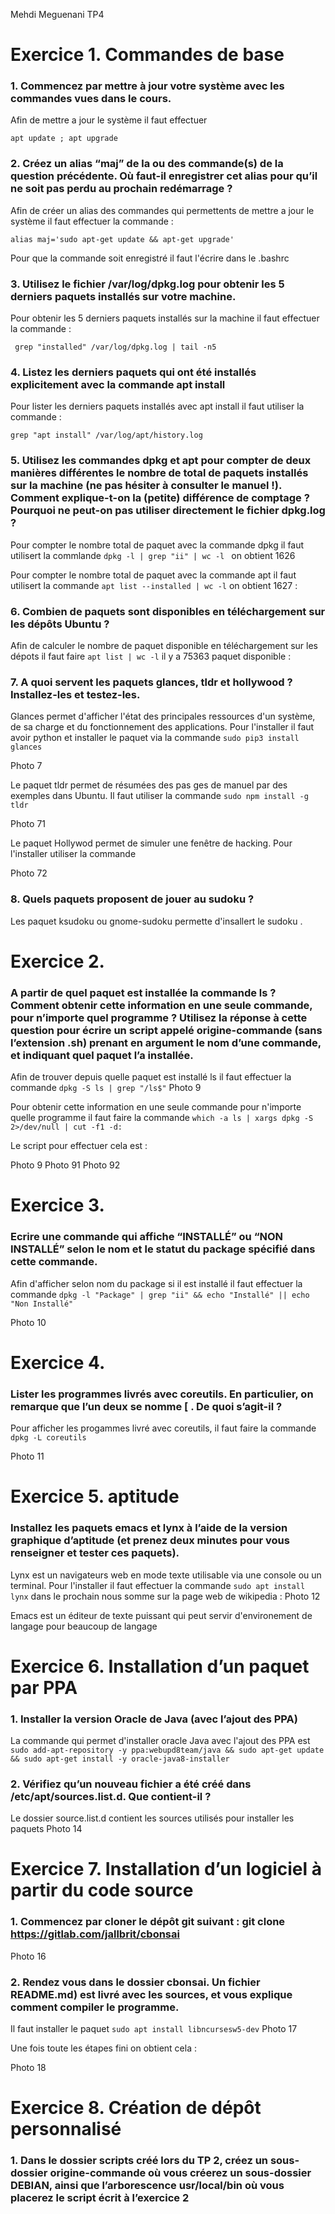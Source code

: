 Mehdi Meguenani TP4

# Exercice 1. Commandes de base

### 1. Commencez par mettre à jour votre système avec les commandes vues dans le cours.
Afin de mettre a jour le système il faut effectuer 
```
apt update ; apt upgrade 
```

### 2. Créez un alias “maj” de la ou des commande(s) de la question précédente. Où faut-il enregistrer cet alias pour qu’il ne soit pas perdu au prochain redémarrage ?

Afin de créer un alias des commandes qui permettents de mettre a jour le système il faut effectuer la commande :
```
alias maj='sudo apt-get update && apt-get upgrade'
```

Pour que la commande soit enregistré il faut l'écrire dans le .bashrc

### 3. Utilisez le fichier /var/log/dpkg.log pour obtenir les 5 derniers paquets installés sur votre machine.

Pour obtenir les 5 derniers paquets installés sur la machine il faut effectuer la commande : 
```
 grep "installed" /var/log/dpkg.log | tail -n5
```

### 4. Listez les derniers paquets qui ont été installés explicitement avec la commande apt install
Pour lister les derniers paquets installés avec apt install il faut utiliser la commande : 
```
grep "apt install" /var/log/apt/history.log
```

### 5. Utilisez les commandes dpkg et apt pour compter de deux manières différentes le nombre de total de paquets installés sur la machine (ne pas hésiter à consulter le manuel !). Comment explique-t-on la (petite) différence de comptage ? Pourquoi ne peut-on pas utiliser directement le fichier dpkg.log ?

Pour compter le nombre total de paquet avec la commande dpkg il faut utilisert la commlande ``` dpkg -l | grep "ii" | wc -l  ``` on obtient 1626 


Pour compter le nombre total de paquet avec la commande apt il faut utilisert la commande ``` apt list --installed | wc -l ``` on obtient 1627 : 


### 6. Combien de paquets sont disponibles en téléchargement sur les dépôts Ubuntu ?
Afin de calculer le nombre de paquet disponible en téléchargement sur les dépots il faut faire ``` apt list | wc -l ``` il y a 75363 paquet disponible :

### 7. A quoi servent les paquets glances, tldr et hollywood ? Installez-les et testez-les.

Glances permet d'afficher l'état des principales ressources d'un système, de sa charge et du fonctionnement des applications. Pour l'installer il faut avoir python et installer le paquet via la commande ``` sudo pip3 install glances ``` 

Photo 7 

Le paquet tldr permet de résumées  des pas ges de manuel par des exemples dans Ubuntu. Il faut utiliser la commande ``` sudo npm install -g tldr ```

Photo 71 

Le paquet Hollywod permet de simuler une fenêtre de hacking. Pour l'installer utiliser la commande 

Photo 72
### 8. Quels paquets proposent de jouer au sudoku ?

Les paquet ksudoku ou gnome-sudoku permette d'insallert le sudoku .

# Exercice 2.

### A partir de quel paquet est installée la commande ls ? Comment obtenir cette information en une seule commande, pour n’importe quel programme ? Utilisez la réponse à cette question pour écrire un script appelé origine-commande (sans l’extension .sh) prenant en argument le nom d’une commande, et indiquant quel paquet l’a installée.

Afin de trouver depuis quelle paquet est installé ls il faut effectuer la commande ``` dpkg -S ls | grep "/ls$" ``` 
Photo 9 

Pour obtenir cette information en une seule commande pour n'importe quelle programme il faut faire la commande  ``` which -a ls | xargs dpkg -S 2>/dev/null | cut -f1 -d: ```

Le script pour effectuer cela est : 

Photo 9 
Photo 91 
Photo 92 


# Exercice 3.

### Ecrire une commande qui affiche “INSTALLÉ” ou “NON INSTALLÉ” selon le nom et le statut du package spécifié dans cette commande.

Afin d'afficher selon nom du package si il est installé il faut effectuer la commande ``` dpkg -l "Package" | grep "ii" && echo "Installé" || echo "Non Installé" ```

Photo 10 

# Exercice 4.
### Lister les programmes livrés avec coreutils. En particulier, on remarque que l’un deux se nomme [ . De quoi s’agit-il ?

Pour afficher les progammes livré avec coreutils, il faut faire la commande ``` dpkg -L coreutils ```

Photo 11 

# Exercice 5. aptitude

### Installez les paquets emacs et lynx à l’aide de la version graphique d’aptitude (et prenez deux minutes pour vous renseigner et tester ces paquets).

Lynx est un navigateurs web en mode texte utilisable via une console ou un terminal. Pour l'installer il faut effectuer la commande ``` sudo apt install lynx ``` dans le prochain nous somme sur la page web de wikipedia : 
Photo  12 

Emacs est un éditeur de texte puissant qui peut servir d'environement de langage pour beaucoup de langage 


# Exercice 6. Installation d’un paquet par PPA

### 1. Installer la version Oracle de Java (avec l’ajout des PPA)

La commande qui permet d'installer oracle Java avec l'ajout des PPA est ``` sudo add-apt-repository -y ppa:webupd8team/java && sudo apt-get update && sudo apt-get install -y oracle-java8-installer ```



### 2. Vérifiez qu’un nouveau fichier a été créé dans /etc/apt/sources.list.d. Que contient-il ?

Le dossier source.list.d contient les sources utilisés pour installer les paquets 
Photo 14 

# Exercice 7. Installation d’un logiciel à partir du code source

### 1. Commencez par cloner le dépôt git suivant : git clone https://gitlab.com/jallbrit/cbonsai

Photo 16 

### 2. Rendez vous dans le dossier cbonsai. Un fichier README.md) est livré avec les sources, et vous explique comment compiler le programme. 

Il faut installer le paquet ``` sudo apt install libncursesw5-dev ```
Photo 17

Une fois toute les étapes fini on obtient cela : 

Photo 18 

# Exercice 8. Création de dépôt personnalisé
### 1. Dans le dossier scripts créé lors du TP 2, créez un sous-dossier origine-commande où vous créerez un sous-dossier DEBIAN, ainsi que l’arborescence usr/local/bin où vous placerez le script écrit à l’exercice 2






